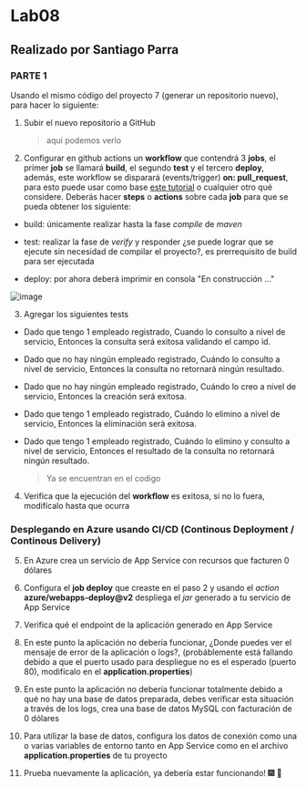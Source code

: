 # Lab08

## Realizado por Santiago Parra

### PARTE 1


Usando el mismo código del proyecto 7 (generar un repositorio nuevo), para hacer lo siguiente:

1) Subir el nuevo repositorio a GitHub
   
     > aqui podemos verlo

2) Configurar en github actions un **workflow** que contendrá 3 **jobs**, el primer **job** se llamará **build**, el segundo **test** y el tercero **deploy**, además, este workflow se disparará (events/trigger) **on: pull_request**, para esto puede usar como base [este tutorial](https://qaautomation.expert/2023/06/26/how-to-run-springboot-tests-with-github-actions/) o cualquier otro qué considere. Deberás hacer **steps** o **actions** sobre cada **job** para que se pueda obtener los siguiente:
   
- build: únicamente realizar hasta la fase *compile* de *maven*
  
- test: realizar la fase de *verify* y responder ¿se puede lograr que se ejecute sin necesidad de compilar el proyecto?, es prerrequisito de build para ser ejecutada
  
- deploy: por ahora deberá imprimir en consola "En construcción ..."

![image](https://github.com/Parralol/Lab08/assets/110953563/468e548c-095d-4f02-a26b-542aa75c808b)


3) Agregar los siguientes tests
- Dado que tengo 1 empleado registrado, Cuando lo consulto a nivel de servicio, Entonces la consulta será exitosa validando el campo id.
- Dado que no hay ningún empleado registrado, Cuándo lo consulto a nivel de servicio, Entonces la consulta no retornará ningún resultado.
- Dado que no hay ningún empleado registrado, Cuándo lo creo a nivel de servicio, Entonces la creación será exitosa.
- Dado que tengo 1 empleado registrado, Cuándo lo elimino a nivel de servicio, Entonces la eliminación será exitosa.
- Dado que tengo 1 empleado registrado, Cuándo lo elimino y consulto a nivel de servicio, Entonces el resultado de la consulta no retornará ningún resultado.

   > Ya se encuentran en el codigo
  
4) Verifica que la ejecución del **workflow** es exitosa, si no lo fuera, modifícalo hasta que ocurra



### Desplegando en Azure usando CI/CD (Continous Deployment / Continous Delivery)

5) En Azure crea un servicio de App Service con recursos que facturen 0 dólares
   
7) Configura el **job deploy** que creaste en el paso 2 y usando el *action* **azure/webapps-deploy@v2** despliega el *jar* generado a tu servicio de App Service
   
9) Verifica qué el endpoint de la aplicación generado en App Service
    
11) En este punto la aplicación no debería funcionar, ¿Donde puedes ver el mensaje de error de la aplicación o logs?, (probáblemente está fallando debido a que el puerto usado para despliegue no es el esperado (puerto 80), modifícalo en el **application.properties**)
    
8) En este punto la aplicación no debería funcionar totalmente debido a qué no hay una base de datos preparada, debes verificar esta situación a través de los logs, crea una base de datos MySQL con facturación de 0 dólares
   
10) Para utilizar la base de datos, configura los datos de conexión como una o varias variables de entorno tanto en App Service como en el archivo **application.properties** de tu proyecto
    
12) Prueba nuevamente la aplicación, ya debería estar funcionando! :fireworks: :champagne:


